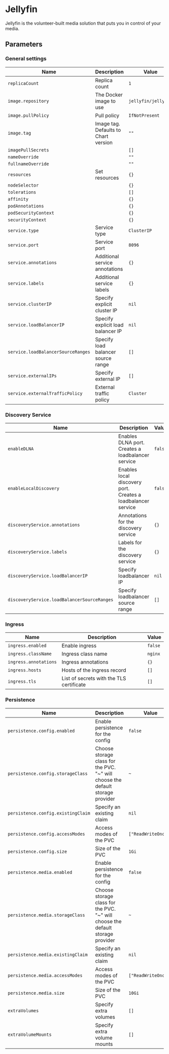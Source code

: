 # Jellyfin

Jellyfin is the volunteer-built media solution that puts you in control of your media.

## Parameters

### General settings

| Name                               | Description                          | Value               |
| ---------------------------------- | ------------------------------------ | ------------------- |
| `replicaCount`                     | Replica count                        | `1`                 |
| `image.repository`                 | The Docker image to use              | `jellyfin/jellyfin` |
| `image.pullPolicy`                 | Pull policy                          | `IfNotPresent`      |
| `image.tag`                        | Image tag. Defaults to Chart version | `""`                |
| `imagePullSecrets`                 |                                      | `[]`                |
| `nameOverride`                     |                                      | `""`                |
| `fullnameOverride`                 |                                      | `""`                |
| `resources`                        | Set resources                        | `{}`                |
| `nodeSelector`                     |                                      | `{}`                |
| `tolerations`                      |                                      | `[]`                |
| `affinity`                         |                                      | `{}`                |
| `podAnnotations`                   |                                      | `{}`                |
| `podSecurityContext`               |                                      | `{}`                |
| `securityContext`                  |                                      | `{}`                |
| `service.type`                     | Service type                         | `ClusterIP`         |
| `service.port`                     | Service port                         | `8096`              |
| `service.annotations`              | Additional service annotations       | `{}`                |
| `service.labels`                   | Additional service labels            | `{}`                |
| `service.clusterIP`                | Specify explicit cluster IP          | `nil`               |
| `service.loadBalancerIP`           | Specify explicit load balancer IP    | `nil`               |
| `service.loadBalancerSourceRanges` | Specify load balancer source range   | `[]`                |
| `service.externalIPs`              | Specify external IP                  | `[]`                |
| `service.externalTrafficPolicy`    | External traffic policy              | `Cluster`           |

### Discovery Service

| Name                                        | Description                                                  | Value   |
| ------------------------------------------- | ------------------------------------------------------------ | ------- |
| `enableDLNA`                                | Enables DLNA port. Creates a loadbalancer service            | `false` |
| `enableLocalDiscovery`                      | Enables local discovery port. Creates a loadbalancer service | `false` |
| `discoveryService.annotations`              | Annotations for the discovery service                        | `{}`    |
| `discoveryService.labels`                   | Labels for the discovery service                             | `{}`    |
| `discoveryService.loadBalancerIP`           | Specify loadbalancer IP                                      | `nil`   |
| `discoveryService.loadBalancerSourceRanges` | Specify loadbalancer source range                            | `[]`    |

### Ingress

| Name                  | Description                              | Value   |
| --------------------- | ---------------------------------------- | ------- |
| `ingress.enabled`     | Enable ingress                           | `false` |
| `ingress.className`   | Ingress class name                       | `nginx` |
| `ingress.annotations` | Ingress annotations                      | `{}`    |
| `ingress.hosts`       | Hosts of the ingress record              | `[]`    |
| `ingress.tls`         | List of secrets with the TLS certificate | `[]`    |

### Persistence

| Name                               | Description                                                                    | Value               |
| ---------------------------------- | ------------------------------------------------------------------------------ | ------------------- |
| `persistence.config.enabled`       | Enable persistence for the config                                              | `false`             |
| `persistence.config.storageClass`  | Choose storage class for the PVC. "~" will choose the default storage provider | `~`                 |
| `persistence.config.existingClaim` | Specify an existing claim                                                      | `nil`               |
| `persistence.config.accessModes`   | Access modes of the PVC                                                        | `["ReadWriteOnce"]` |
| `persistence.config.size`          | Size of the PVC                                                                | `1Gi`               |
| `persistence.media.enabled`        | Enable persistence for the config                                              | `false`             |
| `persistence.media.storageClass`   | Choose storage class for the PVC. "~" will choose the default storage provider | `~`                 |
| `persistence.media.existingClaim`  | Specify an existing claim                                                      | `nil`               |
| `persistence.media.accessModes`    | Access modes of the PVC                                                        | `["ReadWriteOnce"]` |
| `persistence.media.size`           | Size of the PVC                                                                | `10Gi`              |
| `extraVolumes`                     | Specify extra volumes                                                          | `[]`                |
| `extraVolumeMounts`                | Specify extra volume mounts                                                    | `[]`                |
